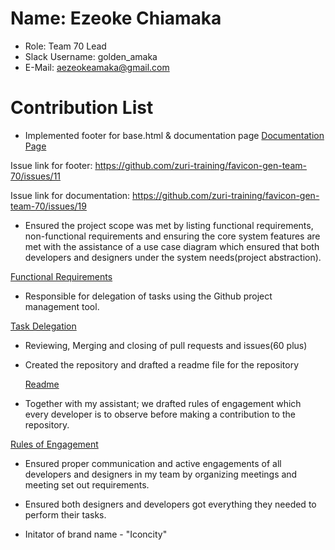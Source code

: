 # Name: Ezeoke Chiamaka
- Role: Team 70 Lead
- Slack Username: golden_amaka
- E-Mail: aezeokeamaka@gmail.com

# Contribution List

- Implemented footer for base.html & documentation page
[Documentation Page](https://chiamakaezeoke.github.io/favicon-gen-backup/home/docs.html)

Issue link for footer: https://github.com/zuri-training/favicon-gen-team-70/issues/11

Issue link for documentation: https://github.com/zuri-training/favicon-gen-team-70/issues/19


- Ensured the project scope was met by listing functional requirements, non-functional requirements and ensuring the core system features are met with the assistance of a use case diagram which ensured that both developers and designers under the system needs(project abstraction).

[Functional Requirements](https://docs.google.com/document/d/1B9dCXJGqx8ZrEJSDtqfQrW4roiTpEnnZ4NC8n-arAgY/edit?usp=sharing)

- Responsible for delegation of tasks using the Github project management tool.

[Task Delegation](https://github.com/orgs/zuri-training/projects/466/views/1)

- Reviewing, Merging and closing of pull requests and issues(60 plus)


- Created the repository and drafted a readme file for the repository
	
	[Readme](https://github.com/zuri-training/favicon-gen-team-70/tree/main#readme)

- Together with my assistant; we drafted rules of engagement which every developer is to observe before making a contribution to the repository.

[Rules of Engagement](https://docs.google.com/document/d/1D9N1TRe5wGy6t3cCa-JtPIFo-S4-cVjq1lsBvtaXHqo/edit)

- Ensured proper communication and active engagements of all developers and designers in my team by organizing meetings  and meeting set out requirements.

- Ensured both designers and developers got everything they needed to perform their tasks.

- Initator of brand name - "Iconcity"
